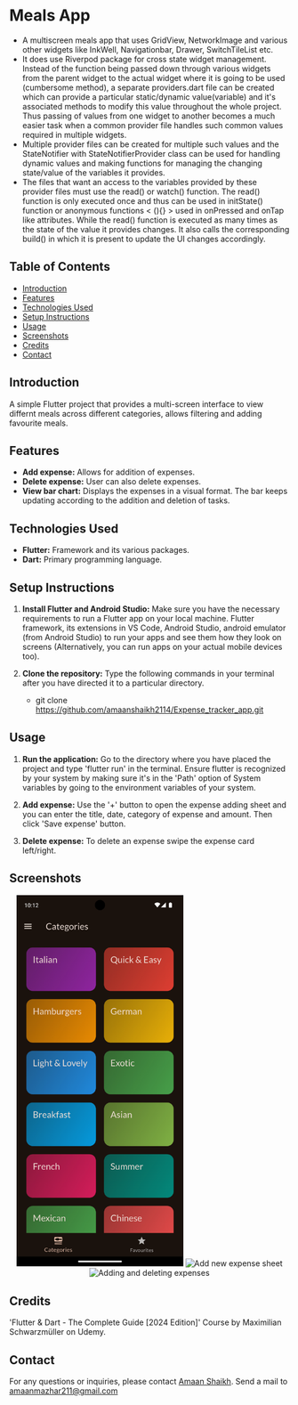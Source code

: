 # Meals App

 - A multiscreen meals app that uses GridView, NetworkImage and various other widgets like InkWell, Navigationbar, Drawer, SwitchTileList etc. 
 - It does use Riverpod package for cross state widget management. Instead of the function being passed down through various widgets from the parent widget to the actual widget where it is going to be used   
   (cumbersome method), a separate providers.dart file can be created which can provide a particular static/dynamic value(variable) and it's associated methods to modify this value throughout the whole project. 
   Thus passing of values from one widget to another becomes a much easier task when a common provider file handles such common values required in multiple widgets. 
 - Multiple provider files can be created for multiple such values and the StateNotifier with StateNotifierProvider class can be used for handling dynamic values and making functions for managing the changing 
   state/value of the variables it provides.
 - The files that want an access to the variables provided by these provider files must use the read() or watch() function. The read() function is only executed once and thus can be used in initState() function 
   or anonymous functions < (){} > used in onPressed and onTap like attributes. While the read() function is executed as many times as the state of the value it provides changes. It also calls the corresponding 
   build() in which it is present to update the UI changes accordingly.  

## Table of Contents
- [Introduction](#introduction)
- [Features](#features)
- [Technologies Used](#technologies-used)
- [Setup Instructions](#setup-instructions)
- [Usage](#usage)
- [Screenshots](#screenshots)
- [Credits](#credits)
- [Contact](#contact)

## Introduction
A simple Flutter project that provides a multi-screen interface to view differnt meals across different categories, allows filtering and adding favourite meals.

## Features
- **Add expense:** Allows for addition of expenses.
- **Delete expense:** User can also delete expenses.
- **View bar chart:** Displays the expenses in a visual format. The bar keeps updating according to the addition and deletion of tasks.

## Technologies Used
- **Flutter:** Framework and its various packages.
- **Dart:** Primary programming language.

## Setup Instructions
1. **Install Flutter and Android Studio:**
    Make sure you have the necessary requirements to run a Flutter app on your local machine. Flutter framework, its extensions in VS Code, Android Studio, android emulator (from Android Studio) to run your apps and see them how they look on screens (Alternatively, you can run apps on your actual mobile devices too).

2. **Clone the repository:**
   Type the following commands in your terminal after you have directed it to a particular directory.
   
   - git clone https://github.com/amaanshaikh2114/Expense_tracker_app.git

    
## Usage
1. **Run the application:**
    Go to the directory where you have placed the project and type 'flutter run' in the terminal. Ensure flutter is recognized by your system by making sure it's in the 'Path' option of System variables by going to the environment variables of your system.
    
2. **Add expense:**
    Use the '+' button to open the expense adding sheet and you can enter the title, date, category of expense and amount. Then click 'Save expense' button.

3. **Delete expense:**
    To delete an expense swipe the expense card left/right.

## Screenshots
<p align="center">
  <img src="screenshots/home_page.png" alt="Home page" width="300"/>
  <img src="screenshots/add_expense_sheet.png" alt="Add new expense sheet" width="300"/>
  <img src="screenshots/expense_add_del.png" alt="Adding and deleting expenses" width="300"/>
</p>

## Credits
'Flutter & Dart - The Complete Guide [2024 Edition]' Course by Maximilian Schwarzmüller on Udemy.

## Contact
For any questions or inquiries, please contact [Amaan Shaikh](mailto:amaanmazhar211@gmail.com). Send a mail to amaanmazhar211@gmail.com
